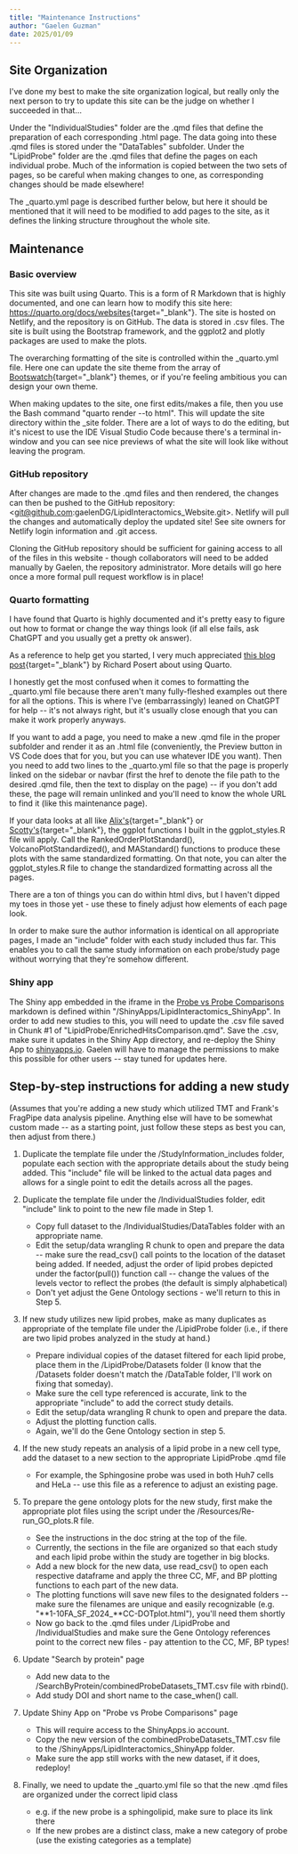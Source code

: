 ```yaml
---
title: "Maintenance Instructions"
author: "Gaelen Guzman"
date: 2025/01/09
---
```


## Site Organization

I've done my best to make the site organization logical, but really only the next person to try to update this site can be the judge on whether I succeeded in that... 

Under the "IndividualStudies" folder are the .qmd files that define the preparation of each corresponding .html page. The data going into these .qmd files is stored under the "DataTables" subfolder. Under the "LipidProbe" folder are the .qmd files that define the pages on each individual probe. Much of the information is copied between the two sets of pages, so be careful when making changes to one, as corresponding changes should be made elsewhere!

The _quarto.yml page is described further below, but here it should be mentioned that it will need to be modified to add pages to the site, as it defines the linking structure throughout the whole site.

## Maintenance

### Basic overview

This site was built using Quarto. This is a form of R Markdown that is highly documented, and one can learn how to modify this site here: <https://quarto.org/docs/websites>{target="_blank"}. The site is hosted on Netlify, and the repository is on GitHub. The data is stored in .csv files. The site is built using the Bootstrap framework, and the ggplot2 and plotly packages are used to make the plots.

The overarching formatting of the site is controlled within the _quarto.yml file. Here one can update the site theme from the array of [Bootswatch](https://bootswatch.com/){target="_blank"} themes, or if you're feeling ambitious you can design your own theme.

When making updates to the site, one first edits/makes a file, then you use the Bash command "quarto render --to html". This will update the site directory within the _site folder. There are a lot of ways to do the editing, but it's nicest to use the IDE Visual Studio Code because there's a terminal in-window and you can see nice previews of what the site will look like without leaving the program.

### GitHub repository

After changes are made to the .qmd files and then rendered, the changes can then be pushed to the GitHub repository: <git@github.com:gaelenDG/LipidInteractomics_Website.git>. Netlify will pull the changes and automatically deploy the updated site! See site owners for Netlify login information and .git access.

Cloning the GitHub repository should be sufficient for gaining access to all of the files in this website - though collaborators will need to be added manually by Gaelen, the repository administrator. More details will go here once a more formal pull request workflow is in place!

### Quarto formatting

I have found that Quarto is highly documented and it's pretty easy to figure out how to format or change the way things look (if all else fails, ask ChatGPT and you usually get a pretty ok answer).

As a reference to help get you started, I very much appreciated [this blog post](https://blog.posertinlab.com/posts/2023-06-09-writing-a-dissertation-in-quarto/){target="_blank"} by Richard Posert about using Quarto.

I honestly get the most confused when it comes to formatting the _quarto.yml file because there aren't many fully-fleshed examples out there for all the options. This is where I've (embarrassingly) leaned on ChatGPT for help -- it's not always right, but it's usually close enough that you can make it work properly anyways.

If you want to add a page, you need to make a new .qmd file in the proper subfolder and render it as an .html file (conveniently, the Preview button in VS Code does that for you, but you can use whatever IDE you want). Then you need to add two lines to the _quarto.yml file so that the page is properly linked on the sidebar or navbar (first the href to denote the file path to the desired .qmd file, then the text to display on the page) -- if you don't add these, the page will remain unlinked and you'll need to know the whole URL to find it (like this maintenance page).

If your data looks at all like [Alix's](https://lipidinteractomicsrepository.netlify.app/individualstudies/at_2025){target="_blank"} or [Scotty's](https://lipidinteractomicsrepository.netlify.app/individualstudies/sf_2024){target="_blank"}, the ggplot functions I built in the ggplot_styles.R file will apply. Call the RankedOrderPlotStandard(), VolcanoPlotStandardized(), and MAStandard() functions to produce these plots with the same standardized formatting. On that note, you can alter the ggplot_styles.R file to change the standardized formatting across all the pages.

There are a ton of things you can do within html divs, but I haven't dipped my toes in those yet - use these to finely adjust how elements of each page look.

In order to make sure the author information is identical on all appropriate pages, I made an "include" folder with each study included thus far. This enables you to call the same study information on each probe/study page without worrying that they're somehow different.

### Shiny app

The Shiny app embedded in the iframe in the [Probe vs Probe Comparisons](LipidProbe/EnrichedHitsComparison.qmd) markdown is defined within "/ShinyApps/LipidInteractomics_ShinyApp". In order to add new studies to this, you will need to update the .csv file saved in Chunk #1 of "LipidProbe/EnrichedHitsComparison.qmd". Save the .csv, make sure it updates in the Shiny App directory, and re-deploy the Shiny App to [shinyapps.io](shinyapps.io). Gaelen will have to manage the permissions to make this possible for other users -- stay tuned for updates here.

## Step-by-step instructions for adding a new study

(Assumes that you're adding a new study which utilized TMT and Frank's FragPipe data analysis pipeline. Anything else will have to be somewhat custom made -- as a starting point, just follow these steps as best you can, then adjust from there.)

1) Duplicate the template file under the /StudyInformation_includes folder, populate each section with the appropriate details about the study being added. This "include" file will be linked to the actual data pages and allows for a single point to edit the details across all the pages.

2) Duplicate the template file under the /IndividualStudies folder, edit "include" link to point to the new file made in Step 1.
	* Copy full dataset to the /IndividualStudies/DataTables folder with an appropriate name.
	* Edit the setup/data wrangling R chunk to open and prepare the data -- make sure the read_csv() call points to the location of the dataset being added. If needed, adjust the order of lipid probes depicted under the factor(pull()) function call -- change the values of the levels vector to reflect the probes (the default is simply alphabetical)
	* Don't yet adjust the Gene Ontology sections - we'll return to this in Step 5.


3) If new study utilizes new lipid probes, make as many duplicates as appropriate of the template file under the /LipidProbe folder (i.e., if there are two lipid probes analyzed in the study at hand.)
	* Prepare individual copies of the dataset filtered for each lipid probe, place them in the /LipidProbe/Datasets folder (I know that the /Datasets folder doesn't match the /DataTable folder, I'll work on fixing that someday).
	* Make sure the cell type referenced is accurate, link to the appropriate "include" to add the correct study details.
	* Edit the setup/data wrangling R chunk to open and prepare the data.
	* Adjust the plotting function calls.
	* Again, we'll do the Gene Ontology section in step 5.

4) If the new study repeats an analysis of a lipid probe in a new cell type, add the dataset to a new section to the appropriate LipidProbe .qmd file
	* For example, the Sphingosine probe was used in both Huh7 cells and HeLa -- use this file as a reference to adjust an existing page.

5) To prepare the gene ontology plots for the new study, first make the appropriate plot files using the script under the /Resources/Re-run_GO_plots.R file.
	* See the instructions in the doc string at the top of the file.
	* Currently, the sections in the file are organized so that each study and each lipid probe within the study are together in big blocks.
	* Add a new block for the new data, use read_csv() to open each respective dataframe and apply the three CC, MF, and BP plotting functions to each part of the new data.
	* The plotting functions will save new files to the designated folders -- make sure the filenames are unique and easily recognizable (e.g. "**1-10FA_SF_2024_**CC-DOTplot.html"), you'll need them shortly
	* Now go back to the .qmd files under /LipidProbe and /IndividualStudies and make sure the Gene Ontology references point to the correct new files - pay attention to the CC, MF, BP types!

6) Update "Search by protein" page
	* Add new data to the /SearchByProtein/combinedProbeDatasets_TMT.csv file with rbind().
	* Add study DOI and short name to the case_when() call.

7) Update Shiny App on "Probe vs Probe Comparisons" page
	* This will require access to the ShinyApps.io account.
	* Copy the new version of the combinedProbeDatasets_TMT.csv file to the /ShinyApps/LipidInteractomics_ShinyApp folder.
	* Make sure the app still works with the new dataset, if it does, redeploy!

6) Finally, we need to update the _quarto.yml file so that the new .qmd files are organized under the correct lipid class
	* e.g. if the new probe is a sphingolipid, make sure to place its link there
	* If the new probes are a distinct class, make a new category of probe (use the existing categories as a template)